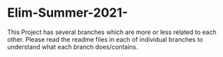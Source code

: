 # Elim-Summer-2021- 
This Project has several branches which are more or less related to each other. 
Please read the readme files in each of individual branches to understand what each branch does/contains.
